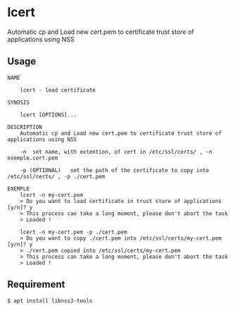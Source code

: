 # lcert
Automatic cp and Load new cert.pem to certificate trust store of applications using NSS

## Usage

```text
NAME

	lcert - load certificate

SYNOSIS

	lcert [OPTIONS]...

DESCRIPTION
	Automatic cp and Load new cert.pem to certificate trust store of applications using NSS

	-n	set name, with extention, of cert in /etc/ssl/certs/ , -n exemple.cert.pem

	-p (OPTIONAL)	set the path of the certificate to copy into /etc/ssl/certs/ , -p ./cert.pem

EXEMPLE
	lcert -n my-cert.pem
	> Do you want to load certificate in trust store of applications [y/n]? y
	> This process can take a long moment, please don't abort the task
	> Loaded !

	lcert -n my-cert.pem -p ./cert.pem
	> Do you want to copy ./cert.pem into /etc/ssl/certs/my-cert.pem [y/n]? y
	> ./cert.pem copied into /etc/ssl/certs/my-cert.pem
	> This process can take a long moment, please don't abort the task
	> Loaded !

```

## Requirement

```bash
$ apt install libnss3-tools
```

